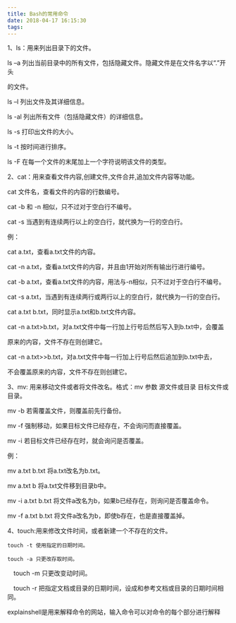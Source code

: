 ```yaml
---
title: Bash的常用命令
date: 2018-04-17 16:15:30
tags:
---
```


1、ls：用来列出目录下的文件。

   ls –a  列出当前目录中的所有文件，包括隐藏文件。隐藏文件是在文件名字以“.”开头 

   的文件。

   ls –l  列出文件及其详细信息。

   ls -al 列出所有文件（包括隐藏文件）的详细信息。

   ls -s  打印出文件的大小。 

   ls -t  按时间进行排序。

   ls -F 在每一个文件的末尾加上一个字符说明该文件的类型。



2、cat：用来查看文件内容,创建文件,文件合并,追加文件内容等功能。

   cat 文件名，查看文件的内容的行数编号。

   cat -b 和 -n 相似，只不过对于空白行不编号。

   cat -s 当遇到有连续两行以上的空白行，就代换为一行的空白行。 

   例：

   cat a.txt，查看a.txt文件的内容。

   cat -n a.txt，查看a.txt文件的内容，并且由1开始对所有输出行进行编号。

   cat -b a.txt，查看a.txt文件的内容，用法与-n相似，只不过对于空白行不编号。

   cat -s a.txt，当遇到有连续两行或两行以上的空白行，就代换为一行的空白行。

   cat  a.txt b.txt，同时显示a.txt和b.txt文件内容。

   cat -n a.txt>b.txt，对a.txt文件中每一行加上行号后然后写入到b.txt中，会覆盖 

   原来的内容，文件不存在则创建它。

   cat -n a.txt>>b.txt，对a.txt文件中每一行加上行号后然后追加到b.txt中去， 

   不会覆盖原来的内容，文件不存在则创建它。



3、mv: 用来移动文件或者将文件改名。格式：mv 参数 源文件或目录 目标文件或目录。

  mv -b 若需覆盖文件，则覆盖前先行备份。 

  mv -f 强制移动，如果目标文件已经存在，不会询问而直接覆盖。

  mv -i 若目标文件已经存在时，就会询问是否覆盖。

  例：

  mv a.txt b.txt 将a.txt改名为b.txt。

  mv a.txt b  将a.txt文件移到目录b中。

  mv -i a.txt b.txt 将文件a改名为b，如果b已经存在，则询问是否覆盖命令。

  mv -f a.txt b.txt 将文件a改名为b，即使b存在，也是直接覆盖掉。

4、touch:用来修改文件时间，或者新建一个不存在的文件。

    touch -t 使用指定的日期时间。

    touch -a 只更改存取时间。

　touch -m 只更改变动时间。

　touch -r 把指定文档或目录的日期时间，设成和参考文档或目录的日期时间相同。



explainshell是用来解释命令的网站，输入命令可以对命令的每个部分进行解释
